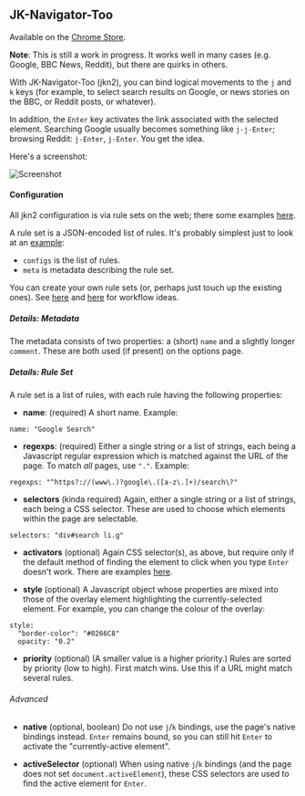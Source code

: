 ## JK-Navigator-Too

Available on the [Chrome Store](https://chrome.google.com/webstore/detail/jk-navigator-tooaakbjkmojammjfadiljkfkmfbbfc).

**Note**:  This is still a work in progress.  It works well in many cases (e.g.
Google, BBC News, Reddit), but there are quirks in others.

With JK-Navigator-Too (jkn2), you can bind logical movements to the `j` and `k` keys
(for example, to select search results on Google, or news stories on the BBC,
or Reddit posts, or whatever).

In addition, the `Enter` key activates the link associated with the selected
element.  Searching Google usually becomes something like `j-j-Enter`; browsing
Reddit: `j-Enter`, `j-Enter`.  You get the idea.

Here's a screenshot:

![Screenshot](https://cloud.githubusercontent.com/assets/2641335/8305814/691ad966-19aa-11e5-9ce5-fc83d0b00f2a.png)

#### Configuration

All jkn2 configuration is via rule sets on the web; there some examples [here](http://jkn2.smblott.org/).

A rule set is a JSON-encoded list of rules.  It's probably simplest just to look at an [example](http://jkn2.smblott.org/jkn2-search.txt):
- `configs` is the list of rules.
- `meta` is metadata describing the rule set.

You can create your own rule sets (or, perhaps just touch up the existing
ones).  See
[here](https://github.com/smblott-github/jk-navigator-too/tree/master/config)
and
[here](https://github.com/smblott-github/jk-navigator-too/blob/master/config/Makefile)
for workflow ideas.

##### Details: Metadata

The metadata consists of two properties: a (short) `name` and a slightly longer
`comment`.  These are both used (if present) on the options page.

##### Details: Rule Set

A rule set is a list of rules, with each rule having the following properties:

- **name**: (required) A short name. Example:

```
name: "Google Search"
```

- **regexps**: (required) Either a single string or a list of strings, each
  being a Javascript regular expression which is matched against the URL of the
  page. To match *all* pages, use `"."`.  Example:

```
regexps: "^https?://(www\.)?google\.([a-z\.]+)/search\?"
```

- **selectors** (kinda required) Again, either a single string or a list of
  strings, each being a CSS selector.  These are used to choose which elements
  within the page are selectable.

```
selectors: "div#search li.g"
```

- **activators** (optional) Again CSS selector(s), as above, but require only
  if the default method of finding the element to click when you type `Enter`
  doesn't work.  There are examples [here](http://jkn2.smblott.org/jkn2-social.txt).

- **style** (optional) A Javascript object whose properties are mixed into
  those of the overlay element highlighting the currently-selected element.
  For example, you can change the colour of the overlay:

```
style:
  "border-color": "#0266C8"
  opacity: "0.2"
```

- **priority** (optional)  (A smaller value is a higher priority.) Rules are
  sorted by priority (low to high).  First match wins.  Use this if a URL might
  match several rules.

###### Advanced

- **native** (optional, boolean) Do not use `j`/`k` bindings, use the page's
  native bindings instead. `Enter` remains bound, so you can still hit `Enter`
  to activate the "currently-active element".

- **activeSelector** (optional) When using native `j`/`k` bindings (and the
  page does not set `document.activeElement`), these CSS selectors are used to
  find the active element for `Enter`.

